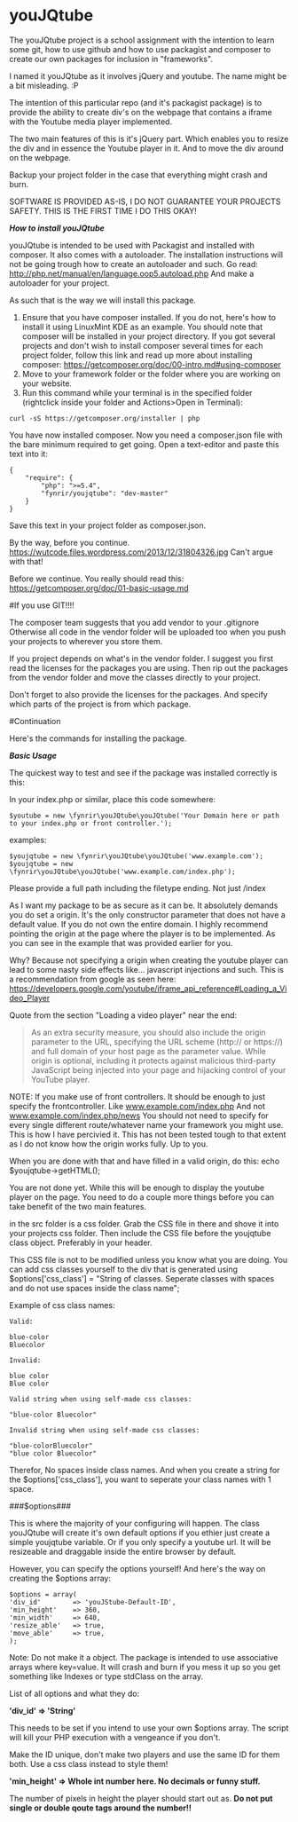 # youJQtube

The youJQtube project is a school assignment with the intention to learn some git, how to use github
and how to use packagist and composer to create our own packages for inclusion in "frameworks".

I named it youJQtube as it involves jQuery and youtube.
The name might be a bit misleading. :P

The intention of this particular repo (and it's packagist package) is to provide the ability to create
div's on the webpage that contains a iframe with the Youtube media player implemented.

The two main features of this is it's jQuery part. Which enables you to resize the 
div and in essence the Youtube player in it. And to move the div around on the webpage.

Backup your project folder in the case that everything might crash and burn.

SOFTWARE IS PROVIDED AS-IS, I DO NOT GUARANTEE YOUR PROJECTS SAFETY.
THIS IS THE FIRST TIME I DO THIS OKAY!

***How to install youJQtube***

youJQtube is intended to be used with Packagist and installed with composer.
It also comes with a autoloader. The installation instructions will not be going trough
how to create an autoloader and such. Go read: http://php.net/manual/en/language.oop5.autoload.php
And make a autoloader for your project.

As such that is the way we will install this package.

1. Ensure that you have composer installed. If you do not, here's how to install it using LinuxMint KDE as an example.
You should note that composer will be installed in your project directory.
If you got several projects and don't wish to install composer several times for each project folder, follow this link and read up
more about installing composer: https://getcomposer.org/doc/00-intro.md#using-composer
2. Move to your framework folder or the folder where you are working on your website. 
3. Run this command while your terminal is in the specified folder (rightclick inside your folder and Actions>Open in Terminal):
```
curl -sS https://getcomposer.org/installer | php
```

You have now installed composer. Now you need a composer.json file with the bare minimum required to get going.
Open a text-editor and paste this text into it:

```
{
    "require": {
        "php": ">=5.4",
        "fynrir/youjqtube": "dev-master"
    }
}
```

Save this text in your project folder as composer.json.

By the way, before you continue. https://wutcode.files.wordpress.com/2013/12/31804326.jpg
Can't argue with that!

Before we continue. You really should read this: https://getcomposer.org/doc/01-basic-usage.md

#If you use GIT!!!!

The composer team suggests that you add vendor to your .gitignore
Otherwise all code in the vendor folder will be uploaded too when you push
your projects to wherever you store them.

If you project depends on what's in the vendor folder. I suggest you first read the licenses for the packages
you are using. Then rip out the packages from the vendor folder and move the classes directly to your project.

Don't forget to also provide the licenses for the packages.
And specify which parts of the project is from which package.

#Continuation

Here's the commands for installing the package.


***Basic Usage***

The quickest way to test and see if the package was installed correctly is this:

In your index.php or similar, place this code somewhere:
```
$youtube = new \fynrir\youJQtube\youJQtube('Your Domain here or path to your index.php or front controller.');
```
examples:

```
$youjqtube = new \fynrir\youJQtube\youJQtube('www.example.com');
$youjqtube = new \fynrir\youJQtube\youJQtube('www.example.com/index.php');
```
Please provide a full path including the filetype ending. Not just /index

As I want my package to be as secure as it can be. It absolutely demands you do set a origin.
It's the only constructor parameter that does not have a default value. 
If you do not own the entire domain. I highly recommend pointing the origin
at the page where the player is to be implemented. As you can see in the example 
that was provided earlier for you.

Why? Because not specifying a origin when creating the youtube player can lead to some nasty side effects
like... javascript injections and such. This is a recommendation from google as seen here:
https://developers.google.com/youtube/iframe_api_reference#Loading_a_Video_Player

Quote from the section "Loading a video player" near the end:

> As an extra security measure, you should also include the origin parameter to the URL, specifying the URL scheme 
> (http:// or https://) and full domain of your host page as the parameter value. 
> While origin is optional, including it protects against malicious third-party JavaScript being injected into 
> your page and hijacking control of your YouTube player.

NOTE: If you make use of front controllers. It should be enough to just specify the frontcontroller. 
Like www.example.com/index.php
And not www.example.com/index.php/news
You should not need to specify for every single different route/whatever name your
framework you might use. This is how I have percivied it.
This has not been tested tough to that extent as I do not know how the origin works fully.
Up to you.

When you are done with that and have filled in a valid origin, do this:
echo $youjqtube->getHTML();

You are not done yet. While this will be enough to display the
youtube player on the page. You need to do a couple more things before you can take benefit of the two main features.

in the src folder is a css folder. Grab the CSS file in there and shove it into your projects css folder.
Then include the CSS file before the youjqtube class object. Preferably in your header.

This CSS file is not to be modified unless you know what you are doing. 
You can add css classes yourself to the div that is generated using
$options['css_class'] = "String of classes. Seperate classes with spaces and do not use spaces inside the class name";

Example of css class names:

```
Valid:

blue-color
Bluecolor

Invalid:

blue color
Blue color

Valid string when using self-made css classes:

"blue-color Bluecolor"

Invalid string when using self-made css classes:

"blue-colorBluecolor"
"blue color Bluecolor"
```

Therefor, No spaces inside class names. And when you create a string for 
the $options['css_class'], you want to seperate your class names with 1 space.


###$options###

This is where the majority of your configuring will happen.
The class youJQtube will create it's own default options if you
ethier just create a simple youjqtube variable. Or if you only
specify a youtube url. It will be resizeable and draggable inside the entire
browser by default.

However, you can specify the options yourself! And here's the way on creating
the $options array:

```
$options = array(
'div_id'     	=> 'youJStube-Default-ID',
'min_height' 	=> 360,
'min_width'  	=> 640,
'resize_able'	=> true,
'move_able'  	=> true,
);
```
Note: Do not make it a object. The package is intended to use associative arrays where key=value.
It will crash and burn if you mess it up so you get something like Indexes or type stdClass on the array.

List of all options and what they do:

**'div_id' => 'String'**

This needs to be set if you intend to use your own $options array.
The script will kill your PHP execution with a vengeance if you don't.

Make the ID unique, don't make two players and use the same ID for them both.
Use a css class instead to style them!

**'min_height' => Whole int number here. No decimals or funny stuff.**

The number of pixels in height the player should start out as.
**Do not put single or double qoute tags around the number!!**














